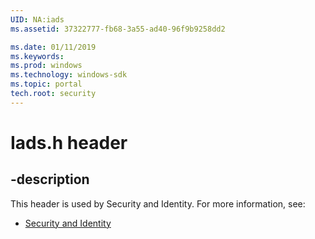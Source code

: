 ```yaml
---
UID: NA:iads
ms.assetid: 37322777-fb68-3a55-ad40-96f9b9258dd2

ms.date: 01/11/2019
ms.keywords: 
ms.prod: windows
ms.technology: windows-sdk
ms.topic: portal
tech.root: security
---
```


# Iads.h header


## -description


This header is used by Security and Identity. For more information, see:

- [Security and Identity](../_security/index.md)

